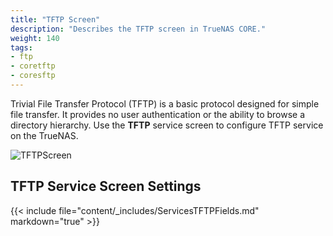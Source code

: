 ```yaml
---
title: "TFTP Screen"
description: "Describes the TFTP screen in TrueNAS CORE."
weight: 140
tags:
- ftp
- coretftp
- coresftp
---
```


Trivial File Transfer Protocol (TFTP) is a basic protocol designed for simple file transfer. It provides no user authentication or the ability to browse a directory hierarchy. Use the **TFTP** service screen to configure TFTP service on the TrueNAS.

![TFTPScreen](/images/CORE/Services/TFTPScreen.png "TFTO Service Options")

## TFTP Service Screen Settings

{{< include file="content/_includes/ServicesTFTPFields.md" markdown="true" >}}
